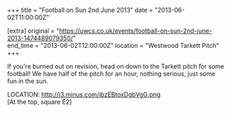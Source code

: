 +++
title = "Football on Sun 2nd June 2013"
date = "2013-06-02T11:00:00Z"

[extra]
original = "https://uwcs.co.uk/events/football-on-sun-2nd-june-2013-1474489079350/"    
end_time = "2013-06-02T12:00:00Z"
location = "Westwood Tarkett Pitch"
+++

If you're burned out on revision, head on down to the Tarkett pitch for some football\! We have half of the pitch for an hour, nothing serious, just some fun in the sun.

LOCATION: http://i3.minus.com/ibzEBtoxDgbVgG.png  
\[At the top, square E2\]

